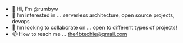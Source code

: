 - 👋 Hi, I’m @rumbyw
- 👀 I’m interested in ... serverless architecture, open source projects, devops
- 💞️ I’m looking to collaborate on ... open to different types of projects!
- 📫 How to reach me ... the4btechie@gmail.com

<!---
rumbyw/rumbyw is a ✨ special ✨ repository because its `README.md` (this file) appears on your GitHub profile.
You can click the Preview link to take a look at your changes.
--->
